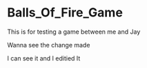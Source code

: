 # Balls_Of_Fire_Game

This is for testing a game between me and Jay

Wanna see the change made

I can see it and I editied It
